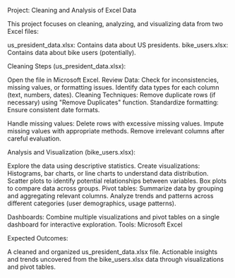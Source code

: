 Project: Cleaning and Analysis of Excel Data

This project focuses on cleaning, analyzing, and visualizing data from two Excel files:

us_president_data.xlsx: Contains data about US presidents.
bike_users.xlsx: Contains data about bike users (potentially).

Cleaning Steps (us_president_data.xlsx):

Open the file in Microsoft Excel.
Review Data:
Check for inconsistencies, missing values, or formatting issues.
Identify data types for each column (text, numbers, dates).
Cleaning Techniques:
Remove duplicate rows (if necessary) using "Remove Duplicates" function.
Standardize formatting:
Ensure consistent date formats.

Handle missing values:
Delete rows with excessive missing values.
Impute missing values with appropriate methods.
Remove irrelevant columns after careful evaluation.

Analysis and Visualization (bike_users.xlsx):

Explore the data using descriptive statistics.
Create visualizations:
Histograms, bar charts, or line charts to understand data distribution.
Scatter plots to identify potential relationships between variables.
Box plots to compare data across groups.
Pivot tables:
Summarize data by grouping and aggregating relevant columns.
Analyze trends and patterns across different categories (user demographics, usage patterns).

Dashboards:
Combine multiple visualizations and pivot tables on a single dashboard for interactive exploration.
Tools: Microsoft Excel

Expected Outcomes:

A cleaned and organized us_president_data.xlsx file.
Actionable insights and trends uncovered from the bike_users.xlsx data through visualizations and pivot tables.
